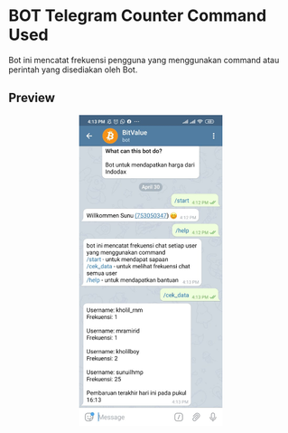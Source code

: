 # BOT Telegram Counter Command Used

Bot ini mencatat frekuensi pengguna yang menggunakan command atau perintah yang disediakan oleh Bot.

## Preview

<p align="center">
  <a href="https://github.com/sunudika/bot-telegram-counter/assets/image/preview.jpg"><img src="assets/image/preview.jpg" alt="preview-bot-telegram-counter" height="550" border="0"></a>
</p>
